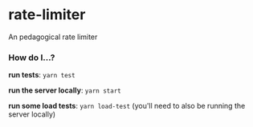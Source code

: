 # rate-limiter

An pedagogical rate limiter

### How do I...?

**run tests**: `yarn test`

**run the server locally**: `yarn start`

**run some load tests**: `yarn load-test` (you'll need to also be running the server locally)


